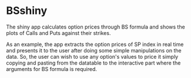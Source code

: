 # BSshiny

The shiny app calculates option prices through BS formula and shows the plots of Calls and Puts against their strikes.

As an example, the app extracts the option prices of SP index in real time and presents it to the user after doing some simple manipulations on the data. So, the user can wish to use any option's values to price it simply copying and pasting from the datatable to the interactive part where the arguments for BS formula is required.
